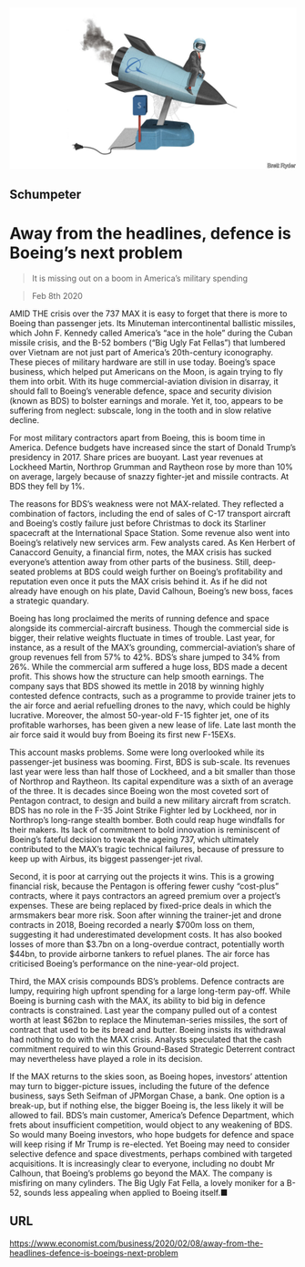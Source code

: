 ![](./images/20200208_WBD000_0.jpg)

## Schumpeter

# Away from the headlines, defence is Boeing’s next problem

> It is missing out on a boom in America’s military spending

> Feb 8th 2020

AMID THE crisis over the 737 MAX it is easy to forget that there is more to Boeing than passenger jets. Its Minuteman intercontinental ballistic missiles, which John F. Kennedy called America’s “ace in the hole” during the Cuban missile crisis, and the B-52 bombers (“Big Ugly Fat Fellas”) that lumbered over Vietnam are not just part of America’s 20th-century iconography. These pieces of military hardware are still in use today. Boeing’s space business, which helped put Americans on the Moon, is again trying to fly them into orbit. With its huge commercial-aviation division in disarray, it should fall to Boeing’s venerable defence, space and security division (known as BDS) to bolster earnings and morale. Yet it, too, appears to be suffering from neglect: subscale, long in the tooth and in slow relative decline.

For most military contractors apart from Boeing, this is boom time in America. Defence budgets have increased since the start of Donald Trump’s presidency in 2017. Share prices are buoyant. Last year revenues at Lockheed Martin, Northrop Grumman and Raytheon rose by more than 10% on average, largely because of snazzy fighter-jet and missile contracts. At BDS they fell by 1%.

The reasons for BDS’s weakness were not MAX-related. They reflected a combination of factors, including the end of sales of C-17 transport aircraft and Boeing’s costly failure just before Christmas to dock its Starliner spacecraft at the International Space Station. Some revenue also went into Boeing’s relatively new services arm. Few analysts cared. As Ken Herbert of Canaccord Genuity, a financial firm, notes, the MAX crisis has sucked everyone’s attention away from other parts of the business. Still, deep-seated problems at BDS could weigh further on Boeing’s profitability and reputation even once it puts the MAX crisis behind it. As if he did not already have enough on his plate, David Calhoun, Boeing’s new boss, faces a strategic quandary.

Boeing has long proclaimed the merits of running defence and space alongside its commercial-aircraft business. Though the commercial side is bigger, their relative weights fluctuate in times of trouble. Last year, for instance, as a result of the MAX’s grounding, commercial-aviation’s share of group revenues fell from 57% to 42%. BDS’s share jumped to 34% from 26%. While the commercial arm suffered a huge loss, BDS made a decent profit. This shows how the structure can help smooth earnings. The company says that BDS showed its mettle in 2018 by winning highly contested defence contracts, such as a programme to provide trainer jets to the air force and aerial refuelling drones to the navy, which could be highly lucrative. Moreover, the almost 50-year-old F-15 fighter jet, one of its profitable warhorses, has been given a new lease of life. Late last month the air force said it would buy from Boeing its first new F-15EXs.

This account masks problems. Some were long overlooked while its passenger-jet business was booming. First, BDS is sub-scale. Its revenues last year were less than half those of Lockheed, and a bit smaller than those of Northrop and Raytheon. Its capital expenditure was a sixth of an average of the three. It is decades since Boeing won the most coveted sort of Pentagon contract, to design and build a new military aircraft from scratch. BDS has no role in the F-35 Joint Strike Fighter led by Lockheed, nor in Northrop’s long-range stealth bomber. Both could reap huge windfalls for their makers. Its lack of commitment to bold innovation is reminiscent of Boeing’s fateful decision to tweak the ageing 737, which ultimately contributed to the MAX’s tragic technical failures, because of pressure to keep up with Airbus, its biggest passenger-jet rival.

Second, it is poor at carrying out the projects it wins. This is a growing financial risk, because the Pentagon is offering fewer cushy “cost-plus” contracts, where it pays contractors an agreed premium over a project’s expenses. These are being replaced by fixed-price deals in which the armsmakers bear more risk. Soon after winning the trainer-jet and drone contracts in 2018, Boeing recorded a nearly $700m loss on them, suggesting it had underestimated development costs. It has also booked losses of more than $3.7bn on a long-overdue contract, potentially worth $44bn, to provide airborne tankers to refuel planes. The air force has criticised Boeing’s performance on the nine-year-old project.

Third, the MAX crisis compounds BDS’s problems. Defence contracts are lumpy, requiring high upfront spending for a large long-term pay-off. While Boeing is burning cash with the MAX, its ability to bid big in defence contracts is constrained. Last year the company pulled out of a contest worth at least $62bn to replace the Minuteman-series missiles, the sort of contract that used to be its bread and butter. Boeing insists its withdrawal had nothing to do with the MAX crisis. Analysts speculated that the cash commitment required to win this Ground-Based Strategic Deterrent contract may nevertheless have played a role in its decision.

If the MAX returns to the skies soon, as Boeing hopes, investors’ attention may turn to bigger-picture issues, including the future of the defence business, says Seth Seifman of JPMorgan Chase, a bank. One option is a break-up, but if nothing else, the bigger Boeing is, the less likely it will be allowed to fail. BDS’s main customer, America’s Defence Department, which frets about insufficient competition, would object to any weakening of BDS. So would many Boeing investors, who hope budgets for defence and space will keep rising if Mr Trump is re-elected. Yet Boeing may need to consider selective defence and space divestments, perhaps combined with targeted acquisitions. It is increasingly clear to everyone, including no doubt Mr Calhoun, that Boeing’s problems go beyond the MAX. The company is misfiring on many cylinders. The Big Ugly Fat Fella, a lovely moniker for a B-52, sounds less appealing when applied to Boeing itself.■

## URL

https://www.economist.com/business/2020/02/08/away-from-the-headlines-defence-is-boeings-next-problem
